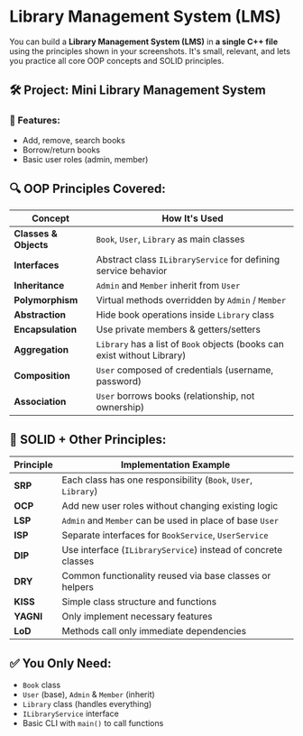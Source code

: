 # Library Management System (LMS)

You can build a **Library Management System (LMS)** in **a single C++ file** using the principles shown in your screenshots. It's small, relevant, and lets you practice all core OOP concepts and SOLID principles.

## 🛠 Project: **Mini Library Management System**

### 🧩 Features:
* Add, remove, search books
* Borrow/return books
* Basic user roles (admin, member)

## 🔍 OOP Principles Covered:

| Concept | How It's Used |
|---------|---------------|
| **Classes & Objects** | `Book`, `User`, `Library` as main classes |
| **Interfaces** | Abstract class `ILibraryService` for defining service behavior |
| **Inheritance** | `Admin` and `Member` inherit from `User` |
| **Polymorphism** | Virtual methods overridden by `Admin` / `Member` |
| **Abstraction** | Hide book operations inside `Library` class |
| **Encapsulation** | Use private members & getters/setters |
| **Aggregation** | `Library` has a list of `Book` objects (books can exist without Library) |
| **Composition** | `User` composed of credentials (username, password) |
| **Association** | `User` borrows books (relationship, not ownership) |

## 🔐 SOLID + Other Principles:

| Principle | Implementation Example |
|-----------|------------------------|
| **SRP** | Each class has one responsibility (`Book`, `User`, `Library`) |
| **OCP** | Add new user roles without changing existing logic |
| **LSP** | `Admin` and `Member` can be used in place of base `User` |
| **ISP** | Separate interfaces for `BookService`, `UserService` |
| **DIP** | Use interface (`ILibraryService`) instead of concrete classes |
| **DRY** | Common functionality reused via base classes or helpers |
| **KISS** | Simple class structure and functions |
| **YAGNI** | Only implement necessary features |
| **LoD** | Methods call only immediate dependencies |

## ✅ You Only Need:
* `Book` class
* `User` (base), `Admin` & `Member` (inherit)
* `Library` class (handles everything)
* `ILibraryService` interface
* Basic CLI with `main()` to call functions